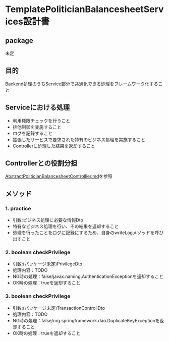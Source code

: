 ﻿# TemplatePoliticianBalancesheetServices設計書

## package

未定

## 目的

Backend処理のうちService部分で共通化できる処理をフレームワーク化すること

## Serviceにおける処理

- 利用権限チェックを行うこと
- 排他制御を実施すること
- ログを記録すること
- 拡張したサービスで要求された特有のビジネス処理を実施すること
- Controllerに処理した結果を返却すること

## Controllerとの役割分担

[AbstractPoliticianBalancesheetControlller.md](AbstractPoliticianBalancesheetController.md##-Serviceとの役割分担)を参照

## メソッド

### 1. practice

- 引数:ビジネス処理に必要な情報Dto
- 特有なビジネス処理を行い、その結果を返却すること
- 処理を行ったことをログに記録にするため、自身のwriteLogメソッドを呼び出すこと

### 2. boolean checkPrivilege

- 引数:(パッケージ未定)PrivilegeDto
- 処理内容：TODO
- NG時の処理：false/javax.naming.AuthenticationExceptionを返却すること
- OK時の処理：trueを返却すること

### 3. boolean checkPrivilege

- 引数:(パッケージ未定)TransactionControllDto
- 処理内容：TODO
- NG時の処理：false/org.springframework.dao.DuplicateKeyExceptionを返却すること
- OK時の処理：trueを返却すること
